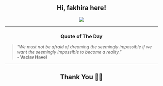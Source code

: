 <h2 align="center"> Hi, fakhira here!</h2>

<p align="center">
<a href="https://github.com/fakhiralkda" alt="github streak"><img src="https://dvst-streak.herokuapp.com/?user=fakhiralkda&theme=tokyonight&fire=DD472C"></a>
</p>

<hr>
<h3 align="center">Quote of The Day</h3>
<p align="center">
<blockquote>
<i>"We must not be afraid of dreaming the seemingly impossible if we want the seemingly impossible to become a reality."</i>
<br>
<b>- Vaclav Havel</b>
</blockquote>
</p>


<hr>
<h2 align="center">Thank You 🙏🏼</h2>
